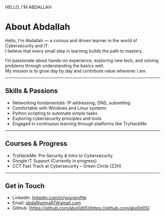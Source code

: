 HELLO, I'M ABDALLAH  
# About Abdallah

Hello, I'm Abdallah — a curious and driven learner in the world of Cybersecurity and IT.  
I believe that every small step in learning builds the path to mastery.

I’m passionate about hands-on experience, exploring new tech, and solving problems through understanding the basics well.  
My mission is to grow day by day and contribute value wherever I am.

---

## Skills & Passions

- Networking fundamentals: IP addressing, DNS, subnetting  
- Comfortable with Windows and Linux systems  
- Python scripting to automate simple tasks  
- Exploring cybersecurity principles and tools  
- Engaged in continuous learning through platforms like TryHackMe

---

## Courses & Progress

- TryHackMe: Pre Security & Intro to Cybersecurity  
- Google IT Support (Currently in progress)  
- CCT Fast Track at Cybersecurity – Green Circle (Z2H)

---

## Get in Touch

- LinkedIn: [linkedin.com/in/yourprofile](https://www.linkedin.com/in/abdallh-amra-1bb277367?utm_source=share&utm_campaign=share_via&utm_content=profile&utm_medium=android_app )  
- Email: abdallhamra97@gmail.com  
- GitHub: [https://github.com/abo0d05](https://github.com/abo0d05) 
